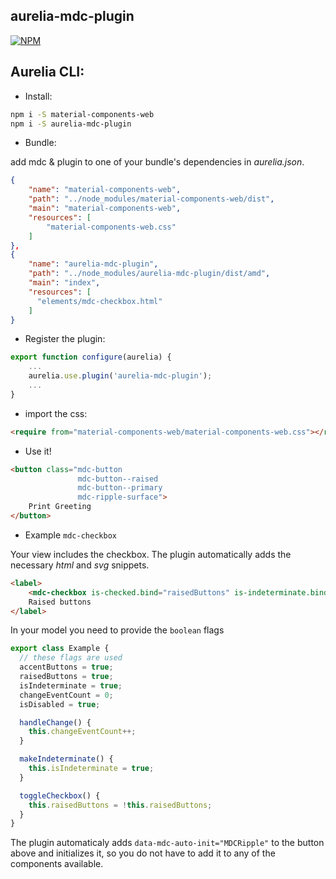 ## aurelia-mdc-plugin

[![NPM](https://nodei.co/npm/aurelia-mdc-plugin.png?compact=true)](https://nodei.co/npm/aurelia-mdc-plugin/)

## Aurelia CLI:

- Install:

```bash
npm i -S material-components-web
npm i -S aurelia-mdc-plugin
```

- Bundle:

add mdc & plugin to one of your bundle's dependencies in *aurelia.json*.

```json
{
    "name": "material-components-web",
    "path": "../node_modules/material-components-web/dist",
    "main": "material-components-web",
    "resources": [
        "material-components-web.css"
    ]
},
{
    "name": "aurelia-mdc-plugin",
    "path": "../node_modules/aurelia-mdc-plugin/dist/amd",
    "main": "index",
    "resources": [
      "elements/mdc-checkbox.html"
    ]
}
```

- Register the plugin:

```js
export function configure(aurelia) {
    ...
    aurelia.use.plugin('aurelia-mdc-plugin');
    ...
}
```

- import the css:

```html
<require from="material-components-web/material-components-web.css"></require>
```

- Use it!

```html
<button class="mdc-button
               mdc-button--raised
               mdc-button--primary
               mdc-ripple-surface">
    Print Greeting
</button>
```

- Example `mdc-checkbox`

Your view includes the checkbox. The plugin automatically adds the necessary *html* and *svg* snippets.

```html
<label>
    <mdc-checkbox is-checked.bind="raisedButtons" is-indeterminate.bind="isIndeterminate" is-disabled.bind="isFirstCbDisabled" change.delegate="handleChange()"></mdc-checkbox>
    Raised buttons
</label>
```

In your model you need to provide the `boolean` flags

```js
export class Example {
  // these flags are used
  accentButtons = true;
  raisedButtons = true;
  isIndeterminate = true;
  changeEventCount = 0;
  isDisabled = true;

  handleChange() {
    this.changeEventCount++;
  }

  makeIndeterminate() {
    this.isIndeterminate = true;
  }

  toggleCheckbox() {
    this.raisedButtons = !this.raisedButtons;
  }
}
```



The plugin automaticaly adds `data-mdc-auto-init="MDCRipple"` to the button above and initializes it, so you do not have to add it to any of the components available.

